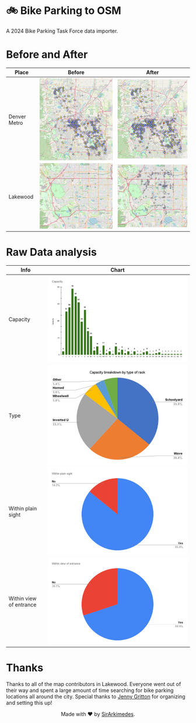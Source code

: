 # 🚲 Bike Parking to OSM

A 2024 Bike Parking Task Force data importer.

# Before and After
| Place | Before | After |
|---|---|---|
| Denver Metro | ![Before Image of Denver Metro on OSM, Lakewood only has about 25 points in it](assets/Before-Denver%20Metro.png) | ![After Image of Denver Metro on OSM, Lakewood has more than 500 points in it](assets/After-Denver%20Metro.png) |
| Lakewood | ![Zoomed in before image of Lakewood on OSM, Lakewood only has about 25 points in it](assets/Before-Lakewood.png) | ![Zoomed in after image of Lakewood, Lakewood has more than 500 points in it](assets/After-Lakewood.png) |

# Raw Data analysis

| Info | Chart |
|---|---|
| Capacity | ![Capacity](assets/Capacity.png) |
| Type | ![Type](assets/Type.png) |
| Within plain sight | ![Within plain sight](assets/Within%20plain%20sight.png) |
| Within view of entrance | ![Within view of entrance](assets/Within%20view%20of%20entrance.png) |

# Thanks

Thanks to all of the map contributors in Lakewood. Everyone went out of their way and spent a large amount of time searching for bike parking locations all around the city. Special thanks to [Jenny Gritton](https://www.lakewoodtogether.org/bikeplanupdate/widgets/80704/team_members) for organizing and setting this up!

<p align="center">
  Made with ❤️ by  <a href="https://github.com/SirArkimedes">SirArkimedes</a>.
</p>
